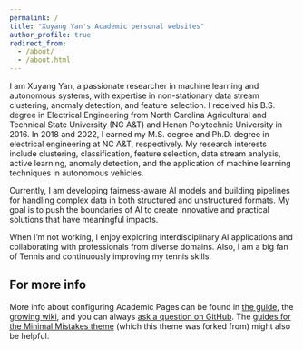 ```yaml
---
permalink: /
title: "Xuyang Yan's Academic personal websites"
author_profile: true
redirect_from: 
  - /about/
  - /about.html
---
```


I am Xuyang Yan, a passionate researcher in machine learning and autonomous systems, with expertise in 
non-stationary data stream clustering, anomaly detection, and feature selection. I received his B.S. degree 
in Electrical Engineering from North Carolina Agricultural and Technical State University (NC A&T) and 
Henan Polytechnic University in 2016. In 2018 and 2022, I earned my M.S. degree and Ph.D. degree in 
electrical engineering at NC A&T, respectively. My research interests include clustering, classification, 
feature selection, data stream analysis, active learning, anomaly detection, and the application of 
machine learning techniques in autonomous vehicles. 

Currently, I am developing fairness-aware AI models and building pipelines for handling complex data 
in both structured and unstructured formats. My goal is to push the boundaries of AI to create innovative 
and practical solutions that have meaningful impacts.

When I’m not working, I enjoy exploring interdisciplinary AI applications and collaborating 
with professionals from diverse domains. Also, I am a big fan of Tennis and continuously improving my tennis skills.

For more info
------
More info about configuring Academic Pages can be found in [the guide](https://academicpages.github.io/markdown/), the [growing wiki](https://github.com/academicpages/academicpages.github.io/wiki), and you can always [ask a question on GitHub](https://github.com/academicpages/academicpages.github.io/discussions). The [guides for the Minimal Mistakes theme](https://mmistakes.github.io/minimal-mistakes/docs/configuration/) (which this theme was forked from) might also be helpful.
